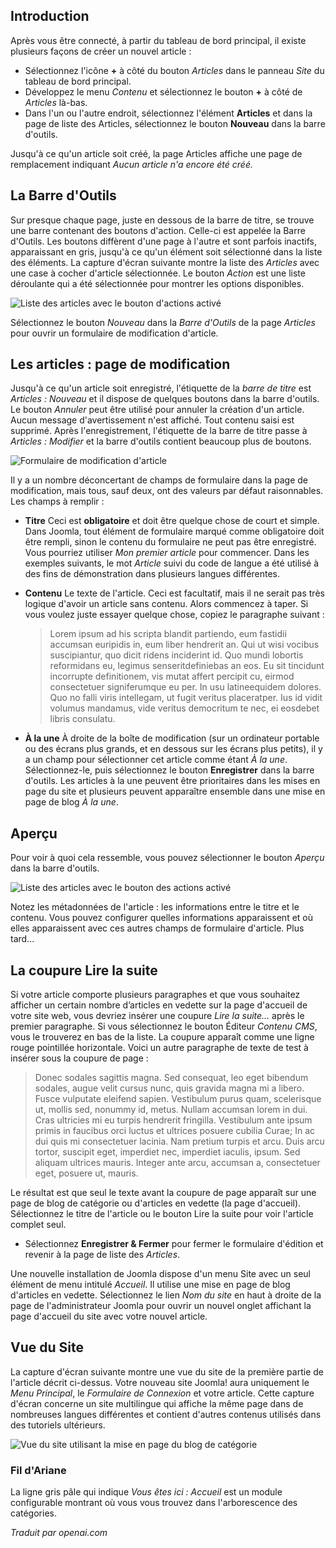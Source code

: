 <!-- Filename: J4.x:Getting_Started:_Adding_an_Article / Display title: Ajouter un article  -->

## Introduction

Après vous être connecté, à partir du tableau de bord principal, il existe plusieurs façons de créer un nouvel article :

- Sélectionnez l'icône **+** à côté du bouton *Articles* dans le panneau *Site* du tableau de bord principal.
- Développez le menu *Contenu* et sélectionnez le bouton **+** à côté de *Articles* là-bas.
- Dans l'un ou l'autre endroit, sélectionnez l'élément **Articles** et dans la page de liste des Articles, sélectionnez le bouton **Nouveau** dans la barre d'outils.

Jusqu'à ce qu'un article soit créé, la page Articles affiche une page de remplacement indiquant *Aucun article n'a encore été créé.*

## La Barre d'Outils

Sur presque chaque page, juste en dessous de la barre de titre, se trouve une barre contenant des boutons d'action. Celle-ci est appelée la Barre d'Outils. Les boutons diffèrent d'une page à l'autre et sont parfois inactifs, apparaissant en gris, jusqu'à ce qu'un élément soit sélectionné dans la liste des éléments. La capture d'écran suivante montre la liste des *Articles* avec une case à cocher d'article sélectionnée. Le bouton *Action* est une liste déroulante qui a été sélectionnée pour montrer les options disponibles.

![Liste des articles avec le bouton d'actions activé](../../../en/images/getting-started/articles-list.png)

Sélectionnez le bouton *Nouveau* dans la *Barre d'Outils* de la page *Articles* pour ouvrir un formulaire de modification d'article. 

## Les articles : page de modification

Jusqu'à ce qu'un article soit enregistré, l'étiquette de la *barre de titre* est *Articles : Nouveau* et il dispose de quelques boutons dans la barre d'outils. Le bouton *Annuler* peut être utilisé pour annuler la création d'un article. Aucun message d'avertissement n'est affiché. Tout contenu saisi est supprimé. Après l'enregistrement, l'étiquette de la barre de titre passe à *Articles : Modifier* et la barre d'outils contient beaucoup plus de boutons.

![Formulaire de modification d'article](../../../en/images/getting-started/article-edit-form.png)

Il y a un nombre déconcertant de champs de formulaire dans la page de modification, mais tous, sauf deux, ont des valeurs par défaut raisonnables. Les champs à remplir :

- **Titre** Ceci est **obligatoire** et doit être quelque chose de court et simple. Dans Joomla, tout élément de formulaire marqué comme obligatoire doit être rempli, sinon le contenu du formulaire ne peut pas être enregistré. Vous pourriez utiliser *Mon premier article* pour commencer. Dans les exemples suivants, le mot *Article* suivi du code de langue a été utilisé à des fins de démonstration dans plusieurs langues différentes.
- **Contenu** Le texte de l'article. Ceci est facultatif, mais il ne serait pas très logique d'avoir un article sans contenu. Alors commencez à taper. Si vous voulez juste essayer quelque chose, copiez le paragraphe suivant :

  >Lorem ipsum ad his scripta blandit partiendo, eum fastidii accumsan euripidis in, eum liber hendrerit an. Qui ut wisi vocibus suscipiantur, quo dicit ridens inciderint id. Quo mundi lobortis reformidans eu, legimus senseritdefiniebas an eos. Eu sit tincidunt incorrupte definitionem, vis mutat affert percipit cu, eirmod consectetuer signiferumque eu per. In usu latineequidem dolores. Quo no falli viris intellegam, ut fugit veritus placeratper. Ius id vidit volumus mandamus, vide veritus democritum te nec, ei eosdebet libris consulatu.
- **À la une** À droite de la boîte de modification (sur un ordinateur portable ou des écrans plus grands, et en dessous sur les écrans plus petits), il y a un champ pour sélectionner cet article comme étant *À la une*. Sélectionnez-le, puis sélectionnez le bouton **Enregistrer** dans la barre d'outils. Les articles à la une peuvent être prioritaires dans les mises en page du site et plusieurs peuvent apparaître ensemble dans une mise en page de blog *À la une*.

## Aperçu

Pour voir à quoi cela ressemble, vous pouvez sélectionner le bouton *Aperçu* dans la barre d'outils.

![Liste des articles avec le bouton des actions activé](../../../en/images/getting-started/article-edit-preview.png)

Notez les métadonnées de l'article : les informations entre le titre et le contenu. Vous pouvez configurer quelles informations apparaissent et où elles apparaissent avec ces autres champs de formulaire d'article. Plus tard...

## La coupure Lire la suite

Si votre article comporte plusieurs paragraphes et que vous souhaitez afficher un certain nombre d’articles en vedette sur la page d'accueil de votre site web, vous devriez insérer une coupure *Lire la suite...* après le premier paragraphe. Si vous sélectionnez le bouton Éditeur *Contenu CMS*, vous le trouverez en bas de la liste. La coupure apparaît comme une ligne rouge pointillée horizontale. Voici un autre paragraphe de texte de test à insérer sous la coupure de page :

>Donec sodales sagittis magna. Sed consequat, leo eget bibendum sodales, augue velit cursus nunc, quis gravida magna mi a libero. Fusce vulputate eleifend sapien. Vestibulum purus quam, scelerisque ut, mollis sed, nonummy id, metus. Nullam accumsan lorem in dui. Cras ultricies mi eu turpis hendrerit fringilla. Vestibulum ante ipsum primis in faucibus orci luctus et ultrices posuere cubilia Curae; In ac dui quis mi consectetuer lacinia. Nam pretium turpis et arcu. Duis arcu tortor, suscipit eget, imperdiet nec, imperdiet iaculis, ipsum. Sed aliquam ultrices mauris. Integer ante arcu, accumsan a, consectetuer eget, posuere ut, mauris.

Le résultat est que seul le texte avant la coupure de page apparaît sur une page de blog de catégorie ou d'articles en vedette (la page d'accueil). Sélectionnez le titre de l'article ou le bouton Lire la suite pour voir l'article complet seul.

- Sélectionnez **Enregistrer & Fermer** pour fermer le formulaire d'édition et revenir à la page de liste des *Articles*.

Une nouvelle installation de Joomla dispose d'un menu Site avec un seul élément de menu intitulé *Accueil*. Il utilise une mise en page de blog d'articles en vedette. Sélectionnez le lien *Nom du site* en haut à droite de la page de l'administrateur Joomla pour ouvrir un nouvel onglet affichant la page d'accueil du site avec votre nouvel article.

## Vue du Site

La capture d'écran suivante montre une vue du site de la première partie de l'article décrit ci-dessus. Votre nouveau site Joomla! aura uniquement le *Menu Principal*, le *Formulaire de Connexion* et votre article. Cette capture d'écran concerne un site multilingue qui affiche la même page dans de nombreuses langues différentes et contient d'autres contenus utilisés dans des tutoriels ultérieurs.

![Vue du site utilisant la mise en page du blog de catégorie](../../../en/images/getting-started/article-site-view.png)

### Fil d'Ariane

La ligne gris pâle qui indique *Vous êtes ici : Accueil* est un module configurable montrant où vous vous trouvez dans l'arborescence des catégories.

*Traduit par openai.com*


